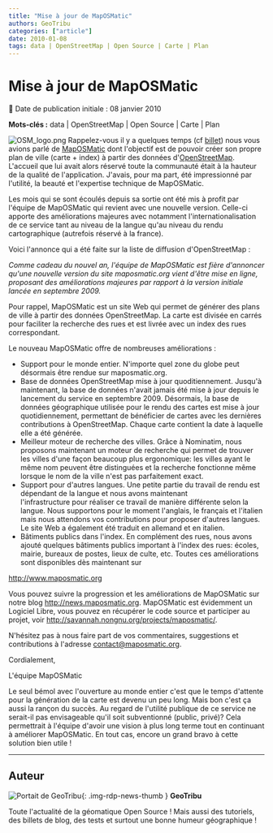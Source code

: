 ```yaml
---
title: "Mise à jour de MapOSMatic"
authors: GeoTribu
categories: ["article"]
date: 2010-01-08
tags: data | OpenStreetMap | Open Source | Carte | Plan
---
```


# Mise à jour de MapOSMatic

:calendar: Date de publication initiale : 08 janvier 2010

**Mots-clés :** data | OpenStreetMap | Open Source | Carte | Plan

![OSM_logo.png](https://cdn.geotribu.fr/img/logos-icones/OpenStreetMap/Openstreetmap.png) Rappelez-vous il y a quelques temps (cf [billet](http://geotribu.net/node/156)) nous vous avions parlé de [MapOSMatic](http://www.maposmatic.org/) dont l'objectif est de pouvoir créer son propre plan de ville (carte + index) à partir des données d'[OpenStreetMap](https://www.openstreetmap.org/). L'accueil que lui avait alors réservé toute la communauté était à la hauteur de la qualité de l'application. J'avais, pour ma part, été impressionné par l'utilité, la beauté et l'expertise technique de MapOSMatic.

Les mois qui se sont écoulés depuis sa sortie ont été mis à profit par l'équipe de MapOSMatic qui revient avec une nouvelle version. Celle-ci apporte des améliorations majeures avec notamment l'internationalisation de ce service tant au niveau de la langue qu'au niveau du rendu cartographique (autrefois réservé à la france).

Voici l'annonce qui a été faite sur la liste de diffusion d'OpenStreetMap :

*Comme cadeau du nouvel an, l'équipe de MapOSMatic est fière d'annoncer qu'une nouvelle version du site maposmatic.org vient d'être mise en ligne, proposant des améliorations majeures par rapport à la version initiale lancée en septembre 2009.*

Pour rappel, MapOSMatic est un site Web qui permet de générer des plans de ville à partir des données OpenStreetMap. La carte est divisée en carrés pour faciliter la recherche des rues et est livrée avec un index des rues correspondant.

Le nouveau MapOSMatic offre de nombreuses améliorations :

* Support pour le monde entier. N'importe quel zone du globe peut désormais être rendue sur maposmatic.org.
* Base de données OpenStreetMap mise à jour quoditiennement. Jusqu'à maintenant, la base de données n'avait jamais été mise à jour depuis le lancement du service en septembre 2009. Désormais, la base de données géographique utilisée pour le rendu des cartes est mise à jour quotidiennement, permettant de bénéficier de cartes avec les dernières contributions à OpenStreetMap. Chaque carte contient la date à laquelle elle a été générée.
* Meilleur moteur de recherche des villes. Grâce à Nominatim, nous proposons maintenant un moteur de recherche qui permet de trouver les villes d'une façon beaucoup plus ergonomique: les villes ayant le même nom peuvent être distinguées et la recherche fonctionne même lorsque le nom de la ville n'est pas parfaitement exact.
* Support pour d'autres langues. Une petite partie du travail de rendu est dépendant de la langue et nous avons maintenant  
l'infrastructure pour réaliser ce travail de manière différente selon la langue. Nous supportons pour le moment l'anglais, le français et l'italien mais nous attendons vos contributions pour proposer d'autres langues. Le site Web a également été traduit en allemand et en italien.
* Bâtiments publics dans l'index. En complément des rues, nous avons ajouté quelques bâtiments publics important à l'index des rues: écoles, mairie, bureaux de postes, lieux de culte, etc.
Toutes ces améliorations sont disponibles dès maintenant sur

<http://www.maposmatic.org>

Vous pouvez suivre la progression et les améliorations de MapOSMatic sur notre blog <http://news.maposmatic.org>. MapOSMatic est évidemment un Logiciel Libre, vous pouvez en récupérer le code source et participer au projet, voir <http://savannah.nongnu.org/projects/maposmatic/>.

N'hésitez pas à nous faire part de vos commentaires, suggestions et contributions à l'adresse [contact@maposmatic.org](mailto:contact@maposmatic.org).

Cordialement,

L'équipe MapOSMatic

Le seul bémol avec l'ouverture au monde entier c'est que le temps d'attente pour la génération de la carte est devenu un peu long. Mais bon c'est ça aussi la rançon du succès. Au regard de l'utilité publique de ce service ne serait-il pas envisageable qu'il soit subventionné (public, privé)? Cela permettrait à l'équipe d'avoir une vision à plus long terme tout en continuant à améliorer MapOSMatic. En tout cas, encore un grand bravo à cette solution bien utile !

----

## Auteur

![Portait de GeoTribu](https://cdn.geotribu.fr/img/internal/charte/geotribu_logo_64x64.png){: .img-rdp-news-thumb }
**GeoTribu**

Toute l'actualité de la géomatique Open Source ! Mais aussi des tutoriels, des billets de blog, des tests et surtout une bonne humeur géographique !
